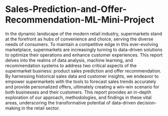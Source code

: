 # Sales-Prediction-and-Offer-Recommendation-ML-Mini-Project

In the dynamic landscape of the modern retail industry, supermarkets stand at 
the forefront as hubs of convenience and choice, serving the diverse needs of consumers.
To maintain a competitive edge in this ever-evolving marketplace, supermarkets are increasingly
turning to data-driven solutions to optimize their operations and enhance customer experiences.
This report delves into the realms of data analysis, machine learning, and recommendation systems 
to address two critical aspects of the supermarket business: product sales prediction and offer
recommendation. By harnessing historical sales data and customer insights, we endeavor to empower
supermarkets with the tools to forecast sales trends accurately and provide personalized offers, 
ultimately creating a win-win scenario for both businesses and their customers. This report provides
an in-depth exploration of our approach, methodologies, and findings in these vital areas,
underscoring the transformative potential of data-driven decision-making in the retail sector.
